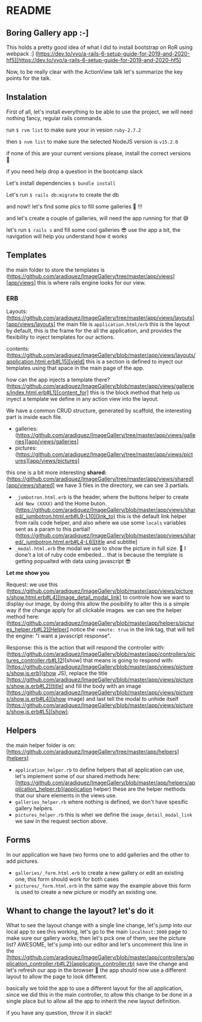# README

## Boring Gallery app :-]

This holds a pretty good idea of what I did to install bootstrap on RoR using webpack :]
(https://dev.to/vvo/a-rails-6-setup-guide-for-2019-and-2020-hf5][https://dev.to/vvo/a-rails-6-setup-guide-for-2019-and-2020-hf5]

Now, to be really clear with the ActionView talk let's summarize the key points for the talk.

## Instalation

First of all, let's install everything to be able to use the project, we will need nothing fancy, regular rails commands.

run `$ rvm list` to make sure your in vesion `ruby-2.7.2`

then `$ nvm list` to make sure the selected NodeJS version is `v15.2.0`

if none of this are your current versions please, install the correct versions 🙌

if you need help drop a question in the bootcamp slack

Let's install dependencies `$ bundle install`

Let's run `$ rails db:migrate` to create the db

and now!! let's find some pics to fill some galleries 🎉 !!!

and let's create a couple of galleries, will need the app running for that 😅

let's run `$ rails s` and fill some cool galleries 😎 use the app a bit, the navigation will help you understand how it works

## Templates

the main folder to store the templates is (https://github.com/aradiquez/ImageGallery/tree/master/app/views][app/views] this is where rails engine looks for our view.

### ERB

Layouts: (https://github.com/aradiquez/ImageGallery/tree/master/app/views/layouts][app/views/layouts] the main file is `application.html/erb` this is the layout by default, this is the frame for the all the application, and provides the flexibility to inject templates for our actions.

contents: (https://github.com/aradiquez/ImageGallery/blob/master/app/views/layouts/application.html.erb#L15][yield] this is a section is defined to inyect our templates using that space in the main page of the app.

how can the app injects a template there? (https://github.com/aradiquez/ImageGallery/blob/master/app/views/galleries/index.html.erb#L1][content_for] this is the block method that help us inyect a template we define in any action view into the layout.

We have a common CRUD structure, generated by scaffold, the interesting part is inside each file.

- galleries: (https://github.com/aradiquez/ImageGallery/tree/master/app/views/galleries][app/views/galleries]
- pictures: (https://github.com/aradiquez/ImageGallery/tree/master/app/views/pictures][app/views/pictures]

this one is a bit more interesting **shared:** (https://github.com/aradiquez/ImageGallery/tree/master/app/views/shared][app/views/shared] we have 3 files in the directory, we can see 3 partials.

- `_jumbotron.html.erb` is the header, where the buttons helper to create `Add New (XXXX)` and the Home buton. (https://github.com/aradiquez/ImageGallery/blob/master/app/views/shared/_jumbotron.html.erb#L9-L10](link_to) this is the default link helper from rails code helper, and also where we use some `locals` variables sent as a param to this partial! (https://github.com/aradiquez/ImageGallery/blob/master/app/views/shared/_jumbotron.html.erb#L4-L6][title and subtitle]
- `_modal.html.erb` the modal we use to show the picture in full size. 🤔 I done't a lot of ruby code embeded... that is because the template is getting popualted with data using javascript 😎

**Let me show you**

Request: we use this (https://github.com/aradiquez/ImageGallery/blob/master/app/views/pictures/show.html.erb#L4][image_detail_modal_link] to controle how we want to display our image, by doing this allow the posibility to alter this is a simple way if the change apply for all clickable images.
we can see the helper method here: (https://github.com/aradiquez/ImageGallery/blob/master/app/helpers/pictures_helper.rb#L2][Helper] notice the `remote: true` in the link tag, that will tell the engine: "I want a javascript response".

Response: this is the action that will respond the controller with: (https://github.com/aradiquez/ImageGallery/blob/master/app/controllers/pictures_controller.rb#L12)[show] that means is going to respond with: [https://github.com/aradiquez/ImageGallery/blob/master/app/views/pictures/show.js.erb](show JS), replace the title [https://github.com/aradiquez/ImageGallery/blob/master/app/views/pictures/show.js.erb#L2](title) and fill the body with an image [https://github.com/aradiquez/ImageGallery/blob/master/app/views/pictures/show.js.erb#L4](show image) and last tell the modal to unhide itself [https://github.com/aradiquez/ImageGallery/blob/master/app/views/pictures/show.js.erb#L5](show).

## Helpers

the main helper folder is on: [https://github.com/aradiquez/ImageGallery/tree/master/app/helpers](helpers)

- `application_helper.rb` to define helpers that all application can use, let's implement some of our shared methods here: [https://github.com/aradiquez/ImageGallery/blob/master/app/helpers/application_helper.rb](application helper) these are the helper methods that our share elements in the views use.
- `galleries_helper.rb` where nothing is defined, we don't have spesific gallery helpers.
- `pictures_helper.rb` this is wher we define the `image_detail_modal_link` we saw in the request section above.

## Forms

In our application we have two forms one to add galleries and the other to add pictures.

- `galleries/_form.html.erb` to create a new gallery or edit an existing one, this form should work for both cases
- `pictures/_form.html.erb` in the same way the example above this form is used to create a new picture or modify an existing one.

## Whant to change the layout? let's do it

What to see the layout change with a single line change, let's jump into our local app to see this working, let's go to the main `localhost:3000` page to make sure our gallery works, then let's pick one of them, see the picture list? AWESOME, let's jump into our editor and let's uncomment this line in the [https://github.com/aradiquez/ImageGallery/blob/master/app/controllers/application_controller.rb#L2](application_controller.rb) save the change and let's refresh our app in the browser 🎉 the app should now use a different layout to allow the page to look different.

basically we told the app to use a different layout for the all application, since we did this in the main controller, to allow this change to be done in a single place but to allow all the app to inherit the new layout definition.

if you have any question, throw it in slack!!
